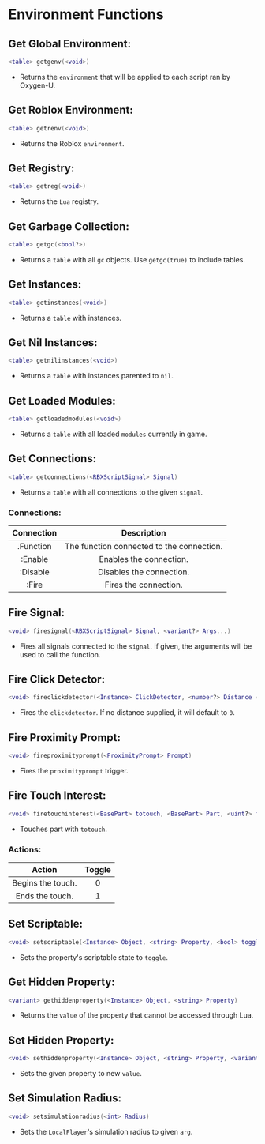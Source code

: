 # Environment Functions

## Get Global Environment:
```lua
<table> getgenv(<void>)
```
- Returns the `environment` that will be applied to each script ran by Oxygen-U.

## Get Roblox Environment:
```lua
<table> getrenv(<void>)
```
- Returns the Roblox `environment`.

## Get Registry:
```lua
<table> getreg(<void>)
```
- Returns the `Lua` registry.

## Get Garbage Collection:
```lua
<table> getgc(<bool?>)
```
- Returns a `table` with all `gc` objects. Use `getgc(true)` to include tables.

## Get Instances:
```lua
<table> getinstances(<void>)
```
- Returns a `table` with instances.

## Get Nil Instances:
```lua
<table> getnilinstances(<void>)
```
- Returns a `table` with instances parented to `nil`.

## Get Loaded Modules:
```lua
<table> getloadedmodules(<void>)
```
- Returns a `table` with all loaded `modules` currently in game.

## Get Connections:
```lua
<table> getconnections(<RBXScriptSignal> Signal)
```
- Returns a `table` with all connections to the given `signal`.

### Connections:
| Connection | Description |
| :----: | :---: |
| .Function | The function connected to the connection. |
| :Enable | Enables the connection. |
| :Disable  | Disables the connection.  |
| :Fire | Fires the connection. |

## Fire Signal:
```lua
<void> firesignal(<RBXScriptSignal> Signal, <variant?> Args...)
```
- Fires all signals connected to the `signal`. If given, the arguments will be used to call the function.

## Fire Click Detector:
```lua
<void> fireclickdetector(<Instance> ClickDetector, <number?> Distance = 0, <string?>)
```
- Fires the `clickdetector`. If no distance supplied, it will default to `0`.

## Fire Proximity Prompt:
```lua
<void> fireproximityprompt(<ProximityPrompt> Prompt)
```
- Fires the `proximityprompt` trigger.

## Fire Touch Interest:
```lua
<void> firetouchinterest(<BasePart> totouch, <BasePart> Part, <uint?> toggle)
```
- Touches part with `totouch`.

### Actions:
| Action | Toggle |
| :----: | :---: |
| Begins the touch. | 0 |
| Ends the touch. | 1 |

## Set Scriptable:
```lua
<void> setscriptable(<Instance> Object, <string> Property, <bool> toggle)
```
- Sets the property's scriptable state to `toggle`.

## Get Hidden Property:
```lua
<variant> gethiddenproperty(<Instance> Object, <string> Property)
```
- Returns the `value` of the property that cannot be accessed through Lua.

## Set Hidden Property:
```lua
<void> sethiddenproperty(<Instance> Object, <string> Property, <variant> Value)
```
- Sets the given property to new `value`.

## Set Simulation Radius:
```lua
<void> setsimulationradius(<int> Radius)
```
- Sets the `LocalPlayer`'s simulation radius to given `arg`.